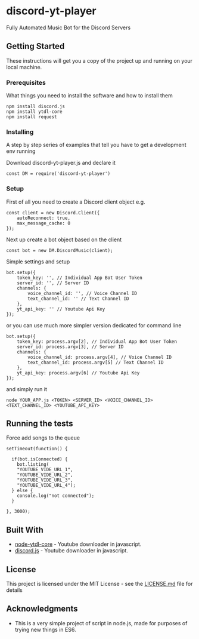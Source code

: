 # discord-yt-player
Fully Automated Music Bot for the Discord Servers

## Getting Started

These instructions will get you a copy of the project up and running on your local machine.

### Prerequisites

What things you need to install the software and how to install them

```
npm install discord.js
npm install ytdl-core
npm install request
```

### Installing

A step by step series of examples that tell you have to get a development env running

Download discord-yt-player.js and declare it

```
const DM = require('discord-yt-player')
```

### Setup

First of all you need to create a Discord client object e.g.

```
const client = new Discord.Client({
    autoReconnect: true, 
    max_message_cache: 0
});
```
Next up create a bot object based on the client
```
const bot = new DM.DiscordMusic(client);
```

Simple settings and setup
```
bot.setup({
    token_key: '', // Individual App Bot User Token
    server_id: '', // Server ID
    channels: {
        voice_channel_id: '', // Voice Channel ID
        text_channel_id: '' // Text Channel ID
    },
    yt_api_key: '' // Youtube Api Key
});
```
or you can use much more simpler version dedicated for command line
```
bot.setup({
    token_key: process.argv[2], // Individual App Bot User Token
    server_id: process.argv[3], // Server ID
    channels: {
        voice_channel_id: process.argv[4], // Voice Channel ID
        text_channel_id: process.argv[5] // Text Channel ID
    },
    yt_api_key: process.argv[6] // Youtube Api Key
});
```
and simply run it
```
node YOUR_APP.js <TOKEN> <SERVER_ID> <VOICE_CHANNEL_ID> <TEXT_CHANNEL_ID> <YOUTUBE_API_KEY>
```

## Running the tests
Force add songs to the queue
```
setTimeout(function() {

  if(bot.isConnected) {
    bot.listing(
    "YOUTUBE_VIDE_URL_1", 
    "YOUTUBE_VIDE_URL_2",
    "YOUTUBE_VIDE_URL_3",
    "YOUTUBE_VIDE_URL_4");
  } else {
    console.log("not connected");
  }
  
}, 3000);
```

## Built With
* [node-ytdl-core](https://github.com/fent/node-ytdl-core/) - Youtube downloader in javascript.
* [discord.js](https://github.com/fent/node-ytdl-core/) - Youtube downloader in javascript.


## License

This project is licensed under the MIT License - see the [LICENSE.md](LICENSE.md) file for details

## Acknowledgments

* This is a very simple project of script in node.js, made for purposes of trying new things in ES6.


